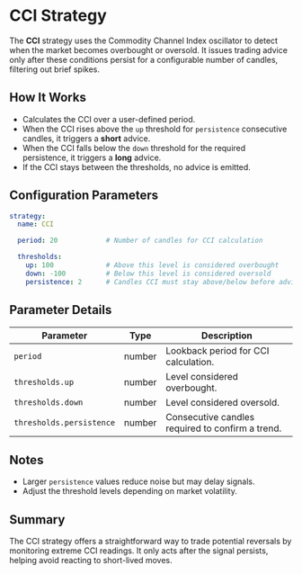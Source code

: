 # CCI Strategy

The **CCI** strategy uses the Commodity Channel Index oscillator to detect when the market becomes overbought or oversold. It issues trading advice only after these conditions persist for a configurable number of candles, filtering out brief spikes.

## How It Works

- Calculates the CCI over a user-defined period.
- When the CCI rises above the `up` threshold for `persistence` consecutive candles, it triggers a **short** advice.
- When the CCI falls below the `down` threshold for the required persistence, it triggers a **long** advice.
- If the CCI stays between the thresholds, no advice is emitted.

## Configuration Parameters

```yaml
strategy:
  name: CCI

  period: 20            # Number of candles for CCI calculation

  thresholds:
    up: 100             # Above this level is considered overbought
    down: -100          # Below this level is considered oversold
    persistence: 2      # Candles CCI must stay above/below before advising
```

## Parameter Details

| Parameter                | Type   | Description                                      |
|--------------------------|--------|--------------------------------------------------|
| `period`                 | number | Lookback period for CCI calculation.             |
| `thresholds.up`          | number | Level considered overbought.                     |
| `thresholds.down`        | number | Level considered oversold.                       |
| `thresholds.persistence` | number | Consecutive candles required to confirm a trend. |

## Notes

- Larger `persistence` values reduce noise but may delay signals.
- Adjust the threshold levels depending on market volatility.

## Summary

The CCI strategy offers a straightforward way to trade potential reversals by monitoring extreme CCI readings. It only acts after the signal persists, helping avoid reacting to short-lived moves.
